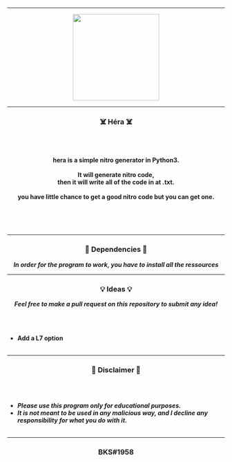 -----

<p align="center">
<img src="https://user-images.githubusercontent.com/94129991/189526091-0e5983ec-6bf6-4305-b6a0-8e3723c8747c.png", width="200", height="200">
</p>


-----

### <p align="center">☠️ Héra ☠️</p>

<br><br>
<p align="center">
<strong>
hera is a simple nitro generator in Python3.
<br><br>
It will generate nitro code,
<br>
then it will write all of the code in at .txt.
<br><br>
you have little chance to get a good nitro code but you can get one.
<br><br><br>
</strong>
</p>
<br>

-----

### <p align="center">📀 Dependencies 📀</p>

<p align="center"><strong><i>In order for the program to work, you have to install all the ressources </i></strong</p>

-----

### <p align="center">💡 Ideas 💡</p>

<p align="center"><strong><i>Feel free to make a pull request on this repository to submit any idea!</i></strong</p>

<br><br>
* Add a L7 option
<br><br>

-----

### <p align="center">📌 Disclaimer 📌</p>

<br><br>
* ***Please use this program only for educational purposes.***
* ***It is not meant to be used in any malicious way, and I decline any responsibility for what you do with it.***
<br><br>

-----

### <p align="center">BKS#1958</p>

